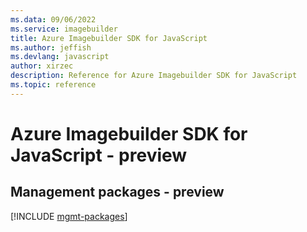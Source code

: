 ```yaml
---
ms.data: 09/06/2022
ms.service: imagebuilder
title: Azure Imagebuilder SDK for JavaScript
ms.author: jeffish
ms.devlang: javascript
author: xirzec
description: Reference for Azure Imagebuilder SDK for JavaScript
ms.topic: reference
---
```

# Azure Imagebuilder SDK for JavaScript - preview

## Management packages - preview
[!INCLUDE [mgmt-packages](imagebuilder-mgmt-index.md)]
